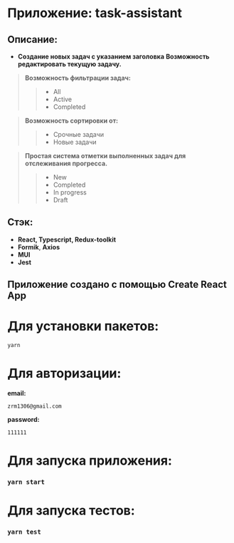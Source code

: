 # Приложение: task-assistant

## Описание:
- **Создание новых задач с указанием заголовка**
**Возможность редактировать текущую задачу.**


> **Возможность фильтрации задач:**
>> - All 
>> - Active 
>> - Completed


> **Возможность сортировки от:**
>> - Срочные задачи
>> - Новые задачи

 
> **Простая система отметки выполненных задач для отслеживания прогресса.**
>> - New 
>> - Completed 
>> - In progress 
>> - Draft
##



## Стэк:
- **React, Typescript, Redux-toolkit**
- **Formik**, **Axios**
- **MUI**
- **Jest**
##

## Приложение создано с помощью Create React App

# Для установки пакетов:
```
yarn
```
# Для авторизации:

**email:** 
```
zrm1306@gmail.com
```

**password:** 
```
111111
```

# Для запуска приложения:
### `yarn start`

# Для запуска тестов:
### `yarn test`